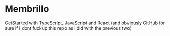 # Membrillo
GetStarted with TypeScript, JavaScript and React (and obviously GitHub for sure if i dont fuckup this repo as i did with the previous two) 
